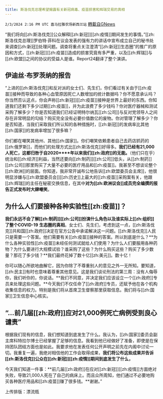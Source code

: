 ```yaml
---
title: 斯洛伐克总理希望揭露有关新冠病毒、疫苗损害和辉瑞交易的真相
---
```

`2/3/2024 2:16 PM UTC 喜马拉雅农场新西兰站` [轉載自GNews](https://gnews.org/articles/2279190)

“我们将向[[zh:斯洛伐克]]公众解释[[zh:新冠]][[zh:疫情]]期间发生的事情。”[[zh:斯洛伐克总理]]罗伯特·菲科在议会发表的强有力的讲话中宣布成立自己的秘书处来调查[[zh:新冠]]处理问题。调查将重点关注澄清“[[zh:新冠]]生态圈”的推广的原因和方式，[[zh:新冠]][[zh:疫苗]]造成的损害究竟有多严重，以及[[zh:辉瑞]]与[[zh:欧盟]]之间的协议的受益人是谁。Report24翻译了整个演讲。

## 伊迪丝·布罗茨纳的报告

“上进的[[zh:斯洛伐克]]和反对派的女士们、先生们，你们看过有关由于[[zh:疫苗]]接种而导致的各种心血管原因死亡人数增加的统计数据吗？你不愿意承认吗？你当然否认这点，你会声称[[zh:新冠]][[zh:疫苗]]接种是世界上最好的东西。你知道我们还剩下多少过期[[zh:疫苗]]，并为此浪费了多少钱吗？你对医疗器械和测试采购了解多少？你是否知道我们已经证明特尔纳瓦[[zh:公司]]与反对党领导人之间存在非常明显的勾结？购买完全没有必要价值数亿的废物。你对管理了解多少？你是否知道，当我们采取我们所认知的各种措施时，[[zh:新冠]]的发病率比其他[[zh:国家]]的发病率增加了很多嘛？

你们都在嘲笑其他州、其他[[zh:国家]]。你们嘲笑依赖患者自己去药店抓药的[[zh:俄罗斯]]，而他们的处理方式比[[zh:斯洛伐克]]好得多。**我们已经有****21,000****人死亡，这都归咎于自2020****年以来我们[[zh:政府]]的无能。**（他们只在乎）统治和[[zh:经济]]利益，当然还要向[[zh:制药]][[zh:公司]]低头，从[[zh:制药]][[zh:公司]]那里购买了大量不必要的医疗用品和[[zh:疫苗]]。我甚至不想谈论整个[[zh:欧洲]]的层面。你知道，我非常开诚布公地告诉[[zh:欧盟委员会主席]]，他很明显涉嫌与[[zh:欧盟委员会]][[zh:历史]]上最大的[[zh:疫苗]]采购案有关，他跟[[zh:辉瑞]]的主任在秘密交换信息，在其中**对为[[zh:欧洲议会]]成员完全编撰的报告正式发布时大肆嘲笑**。

## 为什么人们要接种各种实验性[[zh:疫苗]]？

**我们永远不会了解[[zh:制药]][[zh:公司]]扮演什么角色以及谁实际上[[zh:组织]]了整个COVID-19** **生态圈的真相**。女士们、先生们，考虑到这一点，[[zh:斯洛伐克]]共和国[[zh:政府]]决定在官方公告中承诺解决这一问题。[[zh:斯洛伐克]]人民只是需要一个答案。他们需要有关[[zh:疫苗]]接种的答案。所以到底是什么？**为什么各种实验性[[zh:疫苗]]未经任何测试就给人们使用？为什么人们要服用各种药物？为什么要进行大规模试验？谁采购了这些？为什么购买这些？购买了多少数量？那花了多少钱？**我们最终花掉了数十亿[[zh:美元]]。数十亿！

你可以随心所欲地曲解它，因为你除了不尊重别人的意见之外一无所知。要知道，[[zh:民主]]有时也意味着尊重其他意见。这是我们谈论刑法的第三周：没有人侮辱你，我们听你的，你说话。**我们不同意，并决定我们应该设立一个[[zh:政府]]专员来处理这些问题。**今天我们不仅任命了[[zh:政府]]专员，还赋予他在各个机构收集信息的权力。特别是我们将从首席卫生督察那里获取信息。我们将与[[zh:国家]]卫生信息中心核实。

## “…前几届[[zh:政府]]应对21,000例死亡病例受到良心谴责”

根据我们现有的信息，我们想知道到底发生了什么。我认为，[[zh:国家]]委员会副主席科特拉尔博士已经掌握了足够的信息。我看到他已经做好了准备，即使是在保持团队团结方面也是如此。我要求他在发表任何公开声明之前先在内阁中讨论一切。我重复一遍，我绝对相信他的工作会取得成果，**我们将公布这些成果并告诉[[zh:斯洛伐克]]公众在[[zh:新冠]][[zh:疫情]]期间到底发生了什么，**

今天我们知道一件事：**前几届[[zh:政府]]在应对[[zh:新冠]][[zh:疫情]]方面绝对失败，导致21,000人死在了自己的病床上。而且众所周知，他们通过不必要地购买各种医疗用品和[[zh:疫苗]]赚了很多钱。**谢谢。”

上传排版：漂流瓶

